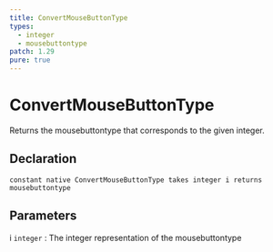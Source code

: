 ```yaml
---
title: ConvertMouseButtonType
types:
  - integer
  - mousebuttontype
patch: 1.29
pure: true
---
```


# ConvertMouseButtonType
Returns the mousebuttontype that corresponds to the given integer.

## Declaration

```jass
constant native ConvertMouseButtonType takes integer i returns mousebuttontype
```

## Parameters
i `integer`
: The integer representation of the mousebuttontype

